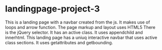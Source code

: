 # landingpage-project-3
This is a landing page with a navbar created from the js.
It makes use of loops and arrow function. 
The page markup and layout uses HTML5 There is the jQuery selector.
It has an active class. 
It uses appendchild and innerhtml. 
This landing page has a uniuq interactive navbar that uses active class sections.
It uses getattributes and getbounding.
